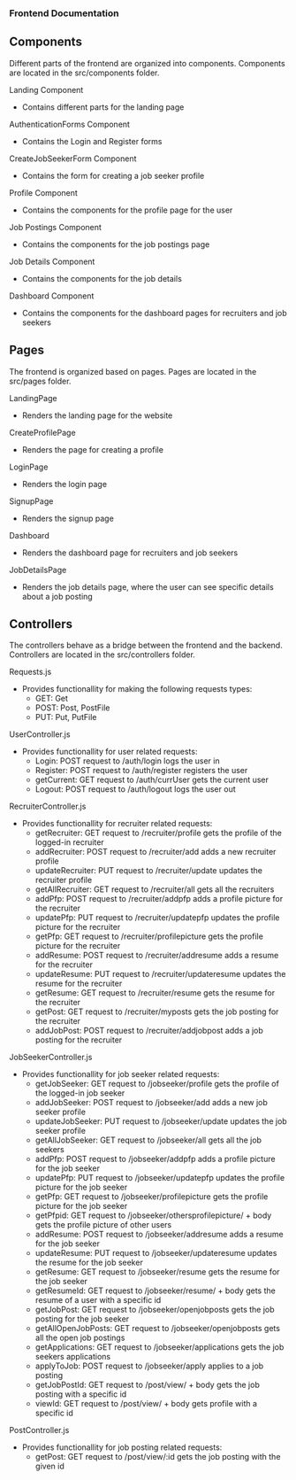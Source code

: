 ### Frontend Documentation

## Components
Different parts of the frontend are organized into components. Components are located in the src/components folder.

Landing Component
- Contains different parts for the landing page

AuthenticationForms Component
- Contains the Login and Register forms

CreateJobSeekerForm Component
- Contains the form for creating a job seeker profile

Profile Component
- Contains the components for the profile page for the user

Job Postings Component
- Contains the components for the job postings page

Job Details Component
- Contains the components for the job details

Dashboard Component
- Contains the components for the dashboard pages for recruiters and job seekers


## Pages
The frontend is organized based on pages. Pages are located in the src/pages folder.

LandingPage
- Renders the landing page for the website

CreateProfilePage
- Renders the page for creating a profile

LoginPage
- Renders the login page

SignupPage
- Renders the signup page

Dashboard
- Renders the dashboard page for recruiters and job seekers

JobDetailsPage
- Renders the job details page, where the user can see specific details about a job posting

## Controllers
The controllers behave as a bridge between the frontend and the backend. Controllers are located in the src/controllers folder.

Requests.js
- Provides functionallity for making the following requests types:
    - GET: Get
    - POST: Post, PostFile
    - PUT: Put, PutFile

UserController.js
- Provides functionallity for user related requests:
    - Login: POST request to /auth/login logs the user in
    - Register: POST request to /auth/register registers the user
    - getCurrent: GET request to /auth/currUser gets the current user
    - Logout: POST request to /auth/logout logs the user out

RecruiterController.js
- Provides functionallity for recruiter related requests:
    - getRecruiter: GET request to /recruiter/profile gets the profile of the logged-in recruiter
    - addRecruiter: POST request to /recruiter/add adds a new recruiter profile
    - updateRecruiter: PUT request to /recruiter/update updates the recruiter profile
    - getAllRecruiter: GET request to /recruiter/all gets all the recruiters
    - addPfp: POST request to /recruiter/addpfp adds a profile picture for the recruiter
    - updatePfp: PUT request to /recruiter/updatepfp updates the profile picture for the recruiter
    - getPfp: GET request to /recruiter/profilepicture gets the profile picture for the recruiter
    - addResume: POST request to /recruiter/addresume adds a resume for the recruiter
    - updateResume: PUT request to /recruiter/updateresume updates the resume for the recruiter
    - getResume: GET request to /recruiter/resume gets the resume for the recruiter
    - getPost: GET request to /recruiter/myposts gets the job posting for the recruiter
    - addJobPost: POST request to /recruiter/addjobpost adds a job posting for the recruiter

JobSeekerController.js
- Provides functionallity for job seeker related requests:
    - getJobSeeker: GET request to /jobseeker/profile gets the profile of the logged-in job seeker
    - addJobSeeker: POST request to /jobseeker/add adds a new job seeker profile
    - updateJobSeeker: PUT request to /jobseeker/update updates the job seeker profile
    - getAllJobSeeker: GET request to /jobseeker/all gets all the job seekers
    - addPfp: POST request to /jobseeker/addpfp adds a profile picture for the job seeker
    - updatePfp: PUT request to /jobseeker/updatepfp updates the profile picture for the job seeker
    - getPfp: GET request to /jobseeker/profilepicture gets the profile picture for the job seeker
    - getPfpid: GET request to /jobseeker/othersprofilepicture/ + body gets the profile picture of other users
    - addResume: POST request to /jobseeker/addresume adds a resume for the job seeker
    - updateResume: PUT request to /jobseeker/updateresume updates the resume for the job seeker
    - getResume: GET request to /jobseeker/resume gets the resume for the job seeker
    - getResumeId: GET request to /jobseeker/resume/ + body gets the resume of a user with a specific id
    - getJobPost: GET request to /jobseeker/openjobposts gets the job posting for the job seeker
    - getAllOpenJobPosts: GET request to /jobseeker/openjobposts gets all the open job postings
    - getApplications: GET request to /jobseeker/applications gets the job seekers applications
    - applyToJob: POST request to /jobseeker/apply applies to a job posting
    - getJobPostId: GET request to /post/view/ + body gets the job posting with a specific id
    - viewId: GET request to /post/view/ + body gets profile with a specific id

PostController.js
- Provides functionallity for job posting related requests:
    - getPost: GET request to /post/view/:id gets the job posting with the given id
